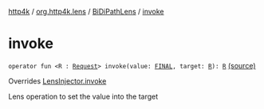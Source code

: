 [http4k](../../index.md) / [org.http4k.lens](../index.md) / [BiDiPathLens](index.md) / [invoke](./invoke.md)

# invoke

`operator fun <R : `[`Request`](../../org.http4k.core/-request/index.md)`> invoke(value: `[`FINAL`](index.md#FINAL)`, target: `[`R`](invoke.md#R)`): `[`R`](invoke.md#R) [(source)](https://github.com/http4k/http4k/blob/master/http4k-core/src/main/kotlin/org/http4k/lens/path.kt#L34)

Overrides [LensInjector.invoke](../-lens-injector/invoke.md)

Lens operation to set the value into the target

